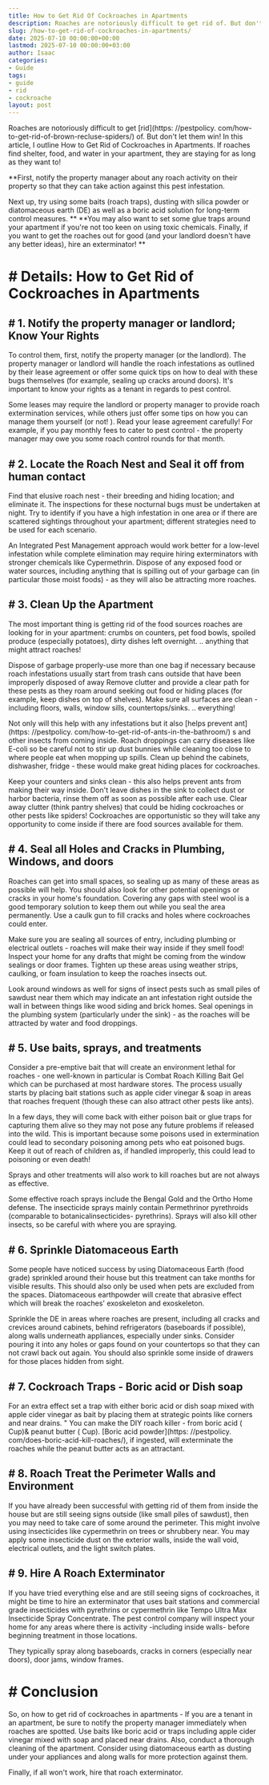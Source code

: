 ```yaml
---
title: How to Get Rid Of Cockroaches in Apartments
description: Roaches are notoriously difficult to get rid of. But don't let them win! In this article, I outline How to Get Rid of Cockroaches in Apartments.
slug: /how-to-get-rid-of-cockroaches-in-apartments/
date: 2025-07-10 00:00:00+00:00
lastmod: 2025-07-10 00:00:00+03:00
author: Isaac
categories:
- Guide
tags:
- guide
- rid
- cockroache
layout: post
---
```


Roaches are notoriously difficult to get [rid](https: //pestpolicy. com/how-to-get-rid-of-brown-recluse-spiders/) of. But don't let them win! In this article, I outline How to Get Rid of Cockroaches in Apartments. If roaches find shelter, food, and water in your apartment, they are staying for as long as they want to!

**First, notify the property manager about any roach activity on their property so that they can take action against this pest infestation.

Next up, try using some baits (roach traps), dusting with silica powder or diatomaceous earth (DE) as well as a boric acid solution for long-term control measures. ** **You may also want to set some glue traps around your apartment if you're not too keen on using toxic chemicals. Finally, if you want to get the roaches out for good (and your landlord doesn't have any better ideas), hire an exterminator! **

# # Details: How to Get Rid of Cockroaches in Apartments

## # 1. Notify the property manager or landlord; Know Your Rights

To control them, first, notify the property manager (or the landlord). The property manager or landlord will handle the roach infestations as outlined by their lease agreement or offer some quick tips on how to deal with these bugs themselves (for example, sealing up cracks around doors). It's important to know your rights as a tenant in regards to pest control.

Some leases may require the landlord or property manager to provide roach extermination services, while others just offer some tips on how you can manage them yourself (or not! ). Read your lease agreement carefully! For example, if you pay monthly fees to cater to pest control - the property manager may owe you some roach control rounds for that month.

## # 2. Locate the Roach Nest and Seal it off from human contact

Find that elusive roach nest - their breeding and hiding location; and eliminate it. The inspections for these nocturnal bugs must be undertaken at night. Try to identify if you have a high infestation in one area or if there are scattered sightings throughout your apartment; different strategies need to be used for each scenario.

An Integrated Pest Management approach would work better for a low-level infestation while complete elimination may require hiring exterminators with stronger chemicals like Cypermethrin. Dispose of any exposed food or water sources, including anything that is spilling out of your garbage can (in particular those moist foods) - as they will also be attracting more roaches.

## # 3. Clean Up the Apartment

The most important thing is getting rid of the food sources roaches are looking for in your apartment: crumbs on counters, pet food bowls, spoiled produce (especially potatoes), dirty dishes left overnight. .. anything that might attract roaches!

Dispose of garbage properly-use more than one bag if necessary because roach infestations usually start from trash cans outside that have been improperly disposed of away Remove clutter and provide a clear path for these pests as they roam around seeking out food or hiding places (for example, keep dishes on top of shelves). Make sure all surfaces are clean - including floors, walls, window sills, countertops/sinks. .. everything!

Not only will this help with any infestations but it also [helps prevent ant](https: //pestpolicy. com/how-to-get-rid-of-ants-in-the-bathroom/) s and other insects from coming inside. Roach droppings can carry diseases like E-coli so be careful not to stir up dust bunnies while cleaning too close to where people eat when mopping up spills. Clean up behind the cabinets, dishwasher, fridge - these would make great hiding places for cockroaches.

Keep your counters and sinks clean - this also helps prevent ants from making their way inside. Don't leave dishes in the sink to collect dust or harbor bacteria, rinse them off as soon as possible after each use. Clear away clutter (think pantry shelves) that could be hiding cockroaches or other pests like spiders! Cockroaches are opportunistic so they will take any opportunity to come inside if there are food sources available for them.

## # 4. Seal all Holes and Cracks in Plumbing, Windows, and doors

Roaches can get into small spaces, so sealing up as many of these areas as possible will help. You should also look for other potential openings or cracks in your home's foundation. Covering any gaps with steel wool is a good temporary solution to keep them out while you seal the area permanently. Use a caulk gun to fill cracks and holes where cockroaches could enter.

Make sure you are sealing all sources of entry, including plumbing or electrical outlets - roaches will make their way inside if they smell food! Inspect your home for any drafts that might be coming from the window sealings or door frames. Tighten up these areas using weather strips, caulking, or foam insulation to keep the roaches insects out.

Look around windows as well for signs of insect pests such as small piles of sawdust near them which may indicate an ant infestation right outside the wall in between things like wood siding and brick homes. Seal openings in the plumbing system (particularly under the sink) - as the roaches will be attracted by water and food droppings.

## # 5. Use baits, sprays, and treatments

Consider a pre-emptive bait that will create an environment lethal for roaches - one well-known in particular is Combat Roach Killing Bait Gel which can be purchased at most hardware stores. The process usually starts by placing bait stations such as apple cider vinegar & soap in areas that roaches frequent (though these can also attract other pests like ants).

In a few days, they will come back with either poison bait or glue traps for capturing them alive so they may not pose any future problems if released into the wild. This is important because some poisons used in extermination could lead to secondary poisoning among pets who eat poisoned bugs. Keep it out of reach of children as, if handled improperly, this could lead to poisoning or even death!

Sprays and other treatments will also work to kill roaches but are not always as effective.

Some effective roach sprays include the Bengal Gold and the Ortho Home defense. The insecticide sprays mainly contain Permethrinor pyrethroids (comparable to botanicalinsecticides- pyrethrins). Sprays will also kill other insects, so be careful with where you are spraying.

## # 6. Sprinkle Diatomaceous Earth

Some people have noticed success by using Diatomaceous Earth (food grade) sprinkled around their house but this treatment can take months for visible results. This should also only be used when pets are excluded from the spaces. Diatomaceous earthpowder will create that abrasive effect which will break the roaches' exoskeleton and exoskeleton.

Sprinkle the DE in areas where roaches are present, including all cracks and crevices around cabinets, behind refrigerators (baseboards if possible), along walls underneath appliances, especially under sinks. Consider pouring it into any holes or gaps found on your countertops so that they can not crawl back out again. You should also sprinkle some inside of drawers for those places hidden from sight.

## # 7. Cockroach Traps - Boric acid or Dish soap

For an extra effect set a trap with either boric acid or dish soap mixed with apple cider vinegar as bait by placing them at strategic points like corners and near drains. " You can make the DIY roach killer - from boric acid ( Cup)& peanut butter ( Cup). [Boric acid powder](https: //pestpolicy. com/does-boric-acid-kill-roaches/), if ingested, will exterminate the roaches while the peanut butter acts as an attractant.

## # 8. Roach Treat the Perimeter Walls and Environment

If you have already been successful with getting rid of them from inside the house but are still seeing signs outside (like small piles of sawdust), then you may need to take care of some around the perimeter. This might involve using insecticides like cypermethrin on trees or shrubbery near. You may apply some insecticide dust on the exterior walls, inside the wall void, electrical outlets, and the light switch plates.

## # 9. Hire A Roach Exterminator

If you have tried everything else and are still seeing signs of cockroaches, it might be time to hire an exterminator that uses bait stations and commercial grade insecticides with pyrethrins or cypermethrin like Tempo Ultra Max Insecticide Spray Concentrate. The pest control company will inspect your home for any areas where there is activity -including inside walls- before beginning treatment in those locations.

They typically spray along baseboards, cracks in corners (especially near doors), door jams, window frames.

# # Conclusion

So, on how to get rid of cockroaches in apartments - If you are a tenant in an apartment, be sure to notify the property manager immediately when roaches are spotted. Use baits like boric acid or traps including apple cider vinegar mixed with soap and placed near drains. Also, conduct a thorough cleaning of the apartment. Consider using diatomaceous earth as dusting under your appliances and along walls for more protection against them.

Finally, if all won't work, hire that roach exterminator.
